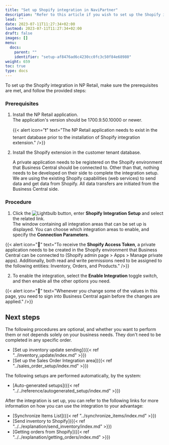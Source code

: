 ```yaml
---
title: "Set up Shopify integration in NaviPartner"
description: "Refer to this article if you wish to set up the Shopify integration in NP Retail."
lead: ""
date: 2023-07-11T11:27:34+02:00
lastmod: 2023-07-11T11:27:34+02:00
draft: false
images: []
menu:
  docs:
    parent: ""
    identifier: "setup-af8476ad6c4230cc0fc3c50f84e68980"
weight: 659
toc: true
type: docs
---
```


To set up the Shopify integration in NP Retail, make sure the prerequisites are met, and follow the provided steps:

### Prerequisites

1. Install the NP Retail application.                   
   The application's version should be 1700.9.50.10000 or newer.   

   {{< alert icon="❗" text="The NP Retail application needs to exist in the tenant database prior to the installation of Shopify integration extension." />}}

2. Install the Shopify extension in the customer tenant database.      

   A private application needs to be registered on the Shopify environment that Business Central should be connected to. Other than that, nothing needs to be developed on their side to complete the integration setup. We are using the existing Shopify capabilities (web services) to send data and get data from Shopify. All data transfers are initiated from the Business Central side.

### Procedure

1. Click the ![Lightbulb](Lightbulb_icon.PNG) button, enter **Shopify Integration Setup** and select the related link.      
   The window containing all integration areas that can be set up is displayed. You can choose which integration areas to enable, and specify the **Connection Parameters**.   

{{< alert icon="📝" text="To receive the <b>Shopify Access Token</b>, a private application needs to be created in the Shopify environment that Business Central can be connected to (Shopify admin page > Apps > Manage private apps). Additionally, both read and write permissions need to be assigned to the following entities: Inventory, Orders, and Products." />}}

2. To enable the integration, select the **Enable Integration** toggle switch, and then enable all the other options you need.   

{{< alert icon="📝" text="Whenever you change some of the values in this page, you need to sign into Business Central again before the changes are applied." />}}


## Next steps

The following procedures are optional, and whether you want to perform them or not depends solely on your business needs. They don't need to be completed in any specific order.

- [Set up inventory update sending]({{< ref "../inventory_update/index.md" >}})
- [Set up the Sales Order Integration area]({{< ref "../sales_order_setup/index.md" >}})

The following setups are performed automatically, by the system: 

- [Auto-generated setups]({{< ref "../../reference/autogenerated_setup/index.md" >}})

After the integration is set up, you can refer to the following links for more information on how you can use the integration to your advantage:

- [Synchronize Items List]({{< ref "../synchronize_items/index.md" >}})
- [Send inventory to Shopify]({{< ref "../../explanation/send_inventory/index.md" >}})
- [Getting orders from Shopify]({{< ref "../../explanation/getting_orders/index.md" >}})